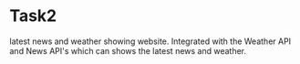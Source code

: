 # Task2
latest news and weather showing website. Integrated with the Weather API and News API's which can shows the latest news and weather. 
